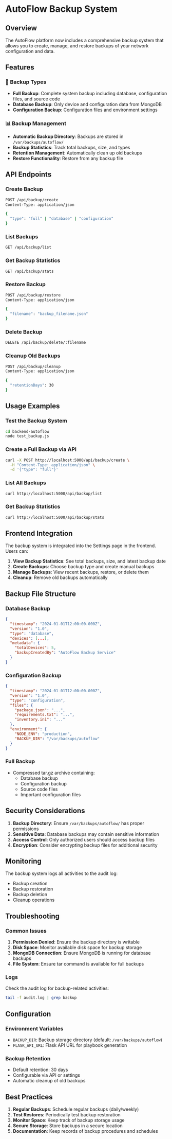 # AutoFlow Backup System

## Overview
The AutoFlow platform now includes a comprehensive backup system that allows you to create, manage, and restore backups of your network configuration and data.

## Features

### 🔄 Backup Types
- **Full Backup**: Complete system backup including database, configuration files, and source code
- **Database Backup**: Only device and configuration data from MongoDB
- **Configuration Backup**: Configuration files and environment settings

### 📊 Backup Management
- **Automatic Backup Directory**: Backups are stored in `/var/backups/autoflow/`
- **Backup Statistics**: Track total backups, size, and types
- **Retention Management**: Automatically clean up old backups
- **Restore Functionality**: Restore from any backup file

## API Endpoints

### Create Backup
```bash
POST /api/backup/create
Content-Type: application/json

{
  "type": "full" | "database" | "configuration"
}
```

### List Backups
```bash
GET /api/backup/list
```

### Get Backup Statistics
```bash
GET /api/backup/stats
```

### Restore Backup
```bash
POST /api/backup/restore
Content-Type: application/json

{
  "filename": "backup_filename.json"
}
```

### Delete Backup
```bash
DELETE /api/backup/delete/:filename
```

### Cleanup Old Backups
```bash
POST /api/backup/cleanup
Content-Type: application/json

{
  "retentionDays": 30
}
```

## Usage Examples

### Test the Backup System
```bash
cd backend-autoflow
node test_backup.js
```

### Create a Full Backup via API
```bash
curl -X POST http://localhost:5000/api/backup/create \
  -H "Content-Type: application/json" \
  -d '{"type": "full"}'
```

### List All Backups
```bash
curl http://localhost:5000/api/backup/list
```

### Get Backup Statistics
```bash
curl http://localhost:5000/api/backup/stats
```

## Frontend Integration

The backup system is integrated into the Settings page in the frontend. Users can:

1. **View Backup Statistics**: See total backups, size, and latest backup date
2. **Create Backups**: Choose backup type and create manual backups
3. **Manage Backups**: View recent backups, restore, or delete them
4. **Cleanup**: Remove old backups automatically

## Backup File Structure

### Database Backup
```json
{
  "timestamp": "2024-01-01T12:00:00.000Z",
  "version": "1.0",
  "type": "database",
  "devices": [...],
  "metadata": {
    "totalDevices": 5,
    "backupCreatedBy": "AutoFlow Backup Service"
  }
}
```

### Configuration Backup
```json
{
  "timestamp": "2024-01-01T12:00:00.000Z",
  "version": "1.0",
  "type": "configuration",
  "files": {
    "package.json": "...",
    "requirements.txt": "...",
    "inventory.ini": "..."
  },
  "environment": {
    "NODE_ENV": "production",
    "BACKUP_DIR": "/var/backups/autoflow"
  }
}
```

### Full Backup
- Compressed tar.gz archive containing:
  - Database backup
  - Configuration backup
  - Source code files
  - Important configuration files

## Security Considerations

1. **Backup Directory**: Ensure `/var/backups/autoflow/` has proper permissions
2. **Sensitive Data**: Database backups may contain sensitive information
3. **Access Control**: Only authorized users should access backup files
4. **Encryption**: Consider encrypting backup files for additional security

## Monitoring

The backup system logs all activities to the audit log:
- Backup creation
- Backup restoration
- Backup deletion
- Cleanup operations

## Troubleshooting

### Common Issues

1. **Permission Denied**: Ensure the backup directory is writable
2. **Disk Space**: Monitor available disk space for backup storage
3. **MongoDB Connection**: Ensure MongoDB is running for database backups
4. **File System**: Ensure tar command is available for full backups

### Logs
Check the audit log for backup-related activities:
```bash
tail -f audit.log | grep backup
```

## Configuration

### Environment Variables
- `BACKUP_DIR`: Backup storage directory (default: `/var/backups/autoflow`)
- `FLASK_API_URL`: Flask API URL for playbook generation

### Backup Retention
- Default retention: 30 days
- Configurable via API or settings
- Automatic cleanup of old backups

## Best Practices

1. **Regular Backups**: Schedule regular backups (daily/weekly)
2. **Test Restores**: Periodically test backup restoration
3. **Monitor Space**: Keep track of backup storage usage
4. **Secure Storage**: Store backups in a secure location
5. **Documentation**: Keep records of backup procedures and schedules 